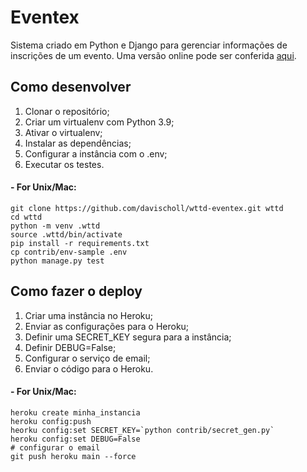 # Eventex

Sistema criado em Python e Django para gerenciar informações de inscrições de um evento.
Uma versão online pode ser conferida [aqui](https://eventex-davischoll.herokuapp.com/).

## Como desenvolver

1. Clonar o repositório;
2. Criar um virtualenv com Python 3.9;
3. Ativar o virtualenv;
4. Instalar as dependências;
5. Configurar a instância com o .env;
6. Executar os testes.

#### - For Unix/Mac:
```console
git clone https://github.com/davischoll/wttd-eventex.git wttd
cd wttd
python -m venv .wttd
source .wttd/bin/activate
pip install -r requirements.txt
cp contrib/env-sample .env
python manage.py test
```

## Como fazer o deploy

1. Criar uma instância no Heroku;
2. Enviar as configurações para o Heroku;
3. Definir uma SECRET_KEY segura para a instância;
4. Definir DEBUG=False;
5. Configurar o serviço de email;
6. Enviar o código para o Heroku.

#### - For Unix/Mac:
```console
heroku create minha_instancia
heroku config:push
heorku config:set SECRET_KEY=`python contrib/secret_gen.py`
heroku config:set DEBUG=False
# configurar o email
git push heroku main --force
```